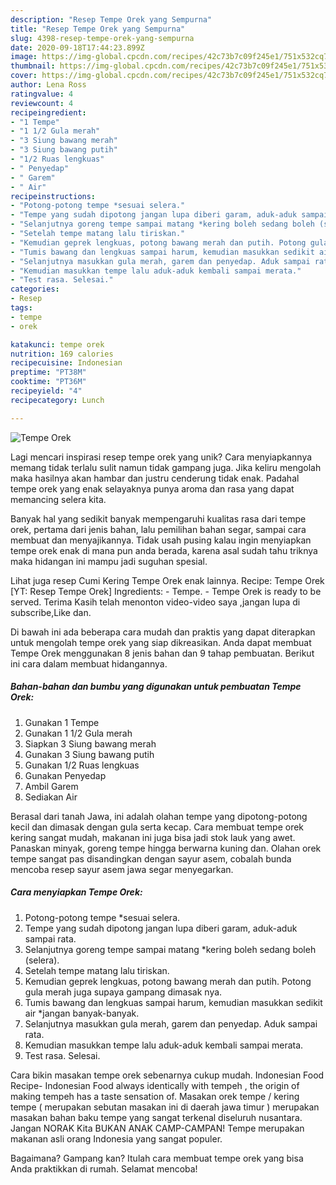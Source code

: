 ```yaml
---
description: "Resep Tempe Orek yang Sempurna"
title: "Resep Tempe Orek yang Sempurna"
slug: 4398-resep-tempe-orek-yang-sempurna
date: 2020-09-18T17:44:23.899Z
image: https://img-global.cpcdn.com/recipes/42c73b7c09f245e1/751x532cq70/tempe-orek-foto-resep-utama.jpg
thumbnail: https://img-global.cpcdn.com/recipes/42c73b7c09f245e1/751x532cq70/tempe-orek-foto-resep-utama.jpg
cover: https://img-global.cpcdn.com/recipes/42c73b7c09f245e1/751x532cq70/tempe-orek-foto-resep-utama.jpg
author: Lena Ross
ratingvalue: 4
reviewcount: 4
recipeingredient:
- "1 Tempe"
- "1 1/2 Gula merah"
- "3 Siung bawang merah"
- "3 Siung bawang putih"
- "1/2 Ruas lengkuas"
- " Penyedap"
- " Garem"
- " Air"
recipeinstructions:
- "Potong-potong tempe *sesuai selera."
- "Tempe yang sudah dipotong jangan lupa diberi garam, aduk-aduk sampai rata."
- "Selanjutnya goreng tempe sampai matang *kering boleh sedang boleh (selera)."
- "Setelah tempe matang lalu tiriskan."
- "Kemudian geprek lengkuas, potong bawang merah dan putih. Potong gula merah juga supaya gampang dimasak nya."
- "Tumis bawang dan lengkuas sampai harum, kemudian masukkan sedikit air *jangan banyak-banyak."
- "Selanjutnya masukkan gula merah, garem dan penyedap. Aduk sampai rata."
- "Kemudian masukkan tempe lalu aduk-aduk kembali sampai merata."
- "Test rasa. Selesai."
categories:
- Resep
tags:
- tempe
- orek

katakunci: tempe orek 
nutrition: 169 calories
recipecuisine: Indonesian
preptime: "PT38M"
cooktime: "PT36M"
recipeyield: "4"
recipecategory: Lunch

---
```



![Tempe Orek](https://img-global.cpcdn.com/recipes/42c73b7c09f245e1/751x532cq70/tempe-orek-foto-resep-utama.jpg)

Lagi mencari inspirasi resep tempe orek yang unik? Cara menyiapkannya memang tidak terlalu sulit namun tidak gampang juga. Jika keliru mengolah maka hasilnya akan hambar dan justru cenderung tidak enak. Padahal tempe orek yang enak selayaknya punya aroma dan rasa yang dapat memancing selera kita.

Banyak hal yang sedikit banyak mempengaruhi kualitas rasa dari tempe orek, pertama dari jenis bahan, lalu pemilihan bahan segar, sampai cara membuat dan menyajikannya. Tidak usah pusing kalau ingin menyiapkan tempe orek enak di mana pun anda berada, karena asal sudah tahu triknya maka hidangan ini mampu jadi suguhan spesial.

Lihat juga resep Cumi Kering Tempe Orek enak lainnya. Recipe: Tempe Orek [YT: Resep Tempe Orek] Ingredients: - Tempe. - Tempe Orek is ready to be served. Terima Kasih telah menonton video-video saya ,jangan lupa di subscribe,Like dan.


Di bawah ini ada beberapa cara mudah dan praktis yang dapat diterapkan untuk mengolah tempe orek yang siap dikreasikan. Anda dapat membuat Tempe Orek menggunakan 8 jenis bahan dan 9 tahap pembuatan. Berikut ini cara dalam membuat hidangannya.

<!--inarticleads1-->

##### Bahan-bahan dan bumbu yang digunakan untuk pembuatan Tempe Orek:

1. Gunakan 1 Tempe
1. Gunakan 1 1/2 Gula merah
1. Siapkan 3 Siung bawang merah
1. Gunakan 3 Siung bawang putih
1. Gunakan 1/2 Ruas lengkuas
1. Gunakan  Penyedap
1. Ambil  Garem
1. Sediakan  Air


Berasal dari tanah Jawa, ini adalah olahan tempe yang dipotong-potong kecil dan dimasak dengan gula serta kecap. Cara membuat tempe orek kering sangat mudah, makanan ini juga bisa jadi stok lauk yang awet. Panaskan minyak, goreng tempe hingga berwarna kuning dan. Olahan orek tempe sangat pas disandingkan dengan sayur asem, cobalah bunda mencoba resep sayur asem jawa segar menyegarkan. 

<!--inarticleads2-->

##### Cara menyiapkan Tempe Orek:

1. Potong-potong tempe *sesuai selera.
1. Tempe yang sudah dipotong jangan lupa diberi garam, aduk-aduk sampai rata.
1. Selanjutnya goreng tempe sampai matang *kering boleh sedang boleh (selera).
1. Setelah tempe matang lalu tiriskan.
1. Kemudian geprek lengkuas, potong bawang merah dan putih. Potong gula merah juga supaya gampang dimasak nya.
1. Tumis bawang dan lengkuas sampai harum, kemudian masukkan sedikit air *jangan banyak-banyak.
1. Selanjutnya masukkan gula merah, garem dan penyedap. Aduk sampai rata.
1. Kemudian masukkan tempe lalu aduk-aduk kembali sampai merata.
1. Test rasa. Selesai.


Cara bikin masakan tempe orek sebenarnya cukup mudah. Indonesian Food Recipe- Indonesian Food always identically with tempeh , the origin of making tempeh has a taste sensation of. Masakan orek tempe / kering tempe ( merupakan sebutan masakan ini di daerah jawa timur ) merupakan masakan bahan baku tempe yang sangat terkenal diseluruh nusantara. Jangan NORAK Kita BUKAN ANAK CAMP-CAMPAN! Tempe merupakan makanan asli orang Indonesia yang sangat populer. 

Bagaimana? Gampang kan? Itulah cara membuat tempe orek yang bisa Anda praktikkan di rumah. Selamat mencoba!
